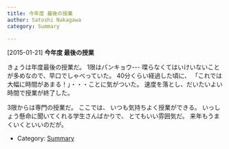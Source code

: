```yaml
---
title: 今年度 最後の授業
author: Satoshi Nakagawa
category: Summary

---
```


[2015-01-21] **今年度 最後の授業** 

 きょうは年度最後の授業だ。
1限はパンキョウ---
喋らなくてはいけいないことが多めなので、早口でしゃべっていた。
40分くらい経過した頃に、
「これでは大幅に時間があまる！」・・・ことに気がついた。
速度を落とし、だいたいよい時間で授業が終了した。

 3限からは専門の授業だ。
ここでは、
いつも気持ちよく授業ができる。
いっしょう懸命に聞いてくれる学生さんばかりで、
とてもいい雰囲気だ。
来年もうまくいくといいのだが。

- Category: [Summary](https://merapano.github.io/categories.html#Summary)


